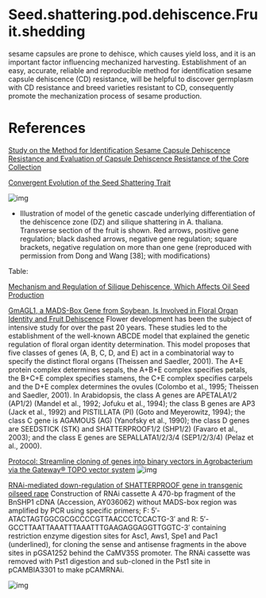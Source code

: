 # Seed.shattering.pod.dehiscence.Fruit.shedding
sesame capsules are prone to dehisce, which causes yield loss, and it is an important factor influencing mechanized harvesting. Establishment of an easy, accurate, reliable and reproducible method for identification sesame capsule dehiscence (CD) resistance, will be helpful to discover germplasm with CD resistance and breed varieties resistant to CD, consequently promote the mechanization process of sesame production. 

# References
[Study on the Method for Identification Sesame Capsule Dehiscence Resistance and Evaluation of Capsule Dehiscence Resistance of the Core Collection](https://www.chinaagrisci.com/EN/abstract/abstract20708.shtml)

[Convergent Evolution of the Seed Shattering Trait](https://www.mdpi.com/2073-4425/10/1/68/htm)

![img](https://www.mdpi.com/genes/genes-10-00068/article_deploy/html/images/genes-10-00068-g007-550.jpg)
  - Illustration of model of the genetic cascade underlying differentiation of the dehiscence zone (DZ) and silique shattering in A. thaliana. Transverse section of the fruit is shown. Red arrows, positive gene regulation; black dashed arrows, negative gene regulation; square brackets, negative regulation on more than one gene (reproduced with permission from Dong and Wang [38]; with modifications)

Table:




[Mechanism and Regulation of Silique Dehiscence, Which Affects Oil Seed Production](https://www.frontiersin.org/articles/10.3389/fpls.2020.00580/full)

[GmAGL1, a MADS-Box Gene from Soybean, Is Involved in Floral Organ Identity and Fruit Dehiscence](https://www.frontiersin.org/articles/10.3389/fpls.2017.00175/full)
Flower development has been the subject of intensive study for over the past 20 years. These studies led to the establishment of the well-known ABCDE model that explained the genetic regulation of floral organ identity determination. This model proposes that five classes of genes (A, B, C, D, and E) act in a combinatorial way to specify the distinct floral organs (Theissen and Saedler, 2001). The A+E protein complex determines sepals, the A+B+E complex specifies petals, the B+C+E complex specifies stamens, the C+E complex specifies carpels and the D+E complex determines the ovules (Colombo et al., 1995; Theissen and Saedler, 2001). In Arabidopsis, the class A genes are APETALA1/2 (AP1/2) (Mandel et al., 1992; Jofuku et al., 1994); the class B genes are AP3 (Jack et al., 1992) and PISTILLATA (PI) (Goto and Meyerowitz, 1994); the class C gene is AGAMOUS (AG) (Yanofsky et al., 1990); the class D genes are SEEDSTICK (STK) and SHATTERPROOF1/2 (SHP1/2) (Favaro et al., 2003); and the class E genes are SEPALLATA1/2/3/4 (SEP1/2/3/4) (Pelaz et al., 2000). 

[Protocol: Streamline cloning of genes into binary vectors in Agrobacterium via the Gateway® TOPO vector system](https://plantmethods.biomedcentral.com/articles/10.1186/1746-4811-4-4)
![img](https://media.springernature.com/lw685/springer-static/image/art%3A10.1186%2F1746-4811-4-4/MediaObjects/13007_2007_Article_51_Fig1_HTML.jpg?as=webp)

[RNAi-mediated down-regulation of SHATTERPROOF gene in transgenic oilseed rape](https://www.ncbi.nlm.nih.gov/pmc/articles/PMC4434419/)
Construction of RNAi cassette
A 470-bp fragment of the BnSHP1 cDNA (Accession, AY036062) without MADS-box region was amplified by PCR using specific primers; F: 5′-ATACTAGTGGCGCGCCCCGTTAACCCTCCACTG-3′ and R: 5′-GCCTTAATTAAATTTAAATTTGAAGAGGAGGTTGGTC-3′ containing restriction enzyme digestion sites for Asc1, Aws1, Spe1 and Pac1 (underlined), for cloning the sense and antisense fragments in the above sites in pGSA1252 behind the CaMV35S promoter. The RNAi cassette was removed with Pst1 digestion and sub-cloned in the Pst1 site in pCAMBIA3301 to make pCAMRNAi.

![img](https://www.ncbi.nlm.nih.gov/pmc/articles/PMC4434419/bin/13205_2014_226_Fig1_HTML.jpg)




